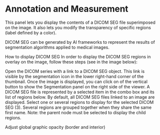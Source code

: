 # Annotation and Measurement



This panel lets you display the contents of a DICOM SEG file superimposed on the image. It also lets you modify the transparency of specific regions (label defined by a color).

DICOM SEG can be generated by AI frameworks to represent the results of segmentation algorithms applied to medical images.

How to display DICOM SEG
In order to display the DICOM SEG regions in overlay on the image, follow these steps (see in the image below):

Open the DICOM series with a link to a DICOM SEG object. This link is visible by the segmentation icon  in the lower right-hand corner of the thumbnail.
Once the image is displayed, you can click on  of the vertical button  to show the Segmentation panel on the right side of the viewer.
A DICOM SEG file is represented by a selected item in the combo box and its list of regions below. By default, all DICOM SEG files linked to an image are displayed.
Select one or several regions to display for the selected DICOM SEG (3). Several regions are grouped together when they share the same first name. Note: the parent node must be selected to display the child regions.

Adjust global graphic opacity (border and interior)